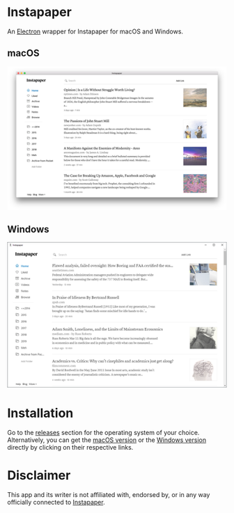 # Instapaper

An [Electron](http://electron.atom.io) wrapper for Instapaper for macOS and Windows.

## macOS

![Instapaper Screenshot](https://raw.githubusercontent.com/aloglu/instapaper-desktop/master/img/macos.png)

## Windows

![Instapaper Screenshot](https://raw.githubusercontent.com/aloglu/instapaper-desktop/master/img/windows.png)

# Installation

Go to the [releases](https://github.com/aloglu/instapaper-desktop/releases) section for the operating system of your choice. Alternatively, you can get the [macOS version](https://github.com/aloglu/instapaper-desktop/releases/download/v1.1-mac/Instapaper.dmg) or the [Windows version](https://github.com/aloglu/instapaper-desktop/releases/download/v1.0-win/Instapaper.exe) directly by clicking on their respective links.

# Disclaimer

This app and its writer is not affiliated with, endorsed by, or in any way officially connected to [Instapaper](https://instapaper.com).
